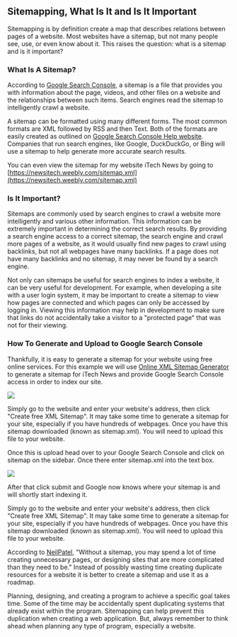 ## Sitemapping, What Is It and Is It Important
Sitemapping is by definition create a map that describes relations between pages of a website. Most websites have a sitemap, but not many people see, use, or even know about it. This raises the question: what is a sitemap and is it important?

### What Is A Sitemap?
According to [Google Search Console](https://support.google.com/webmasters/answer/156184?hl=en), a sitemap is a file that provides you with information about the page, videos, and other files on a website and the relationships between such items. Search engines read the sitemap to intelligently crawl a website. 

A sitemap can be formatted using many different forms. The most common formats are XML followed by RSS and then Text. Both of the formats are easily created as outlined on [Google Search Console Help website](https://support.google.com/webmasters/answer/183668?hl=en).  Companies that run search engines, like Google, DuckDuckGo, or Bing will use a sitemap to help generate more accurate search results.

You can even view the sitemap for my website iTech News by going to [https://newsitech.weebly.com/sitemap.xml](https://newsitech.weebly.com/sitemap.xml)

### Is It Important?
Sitemaps are commonly used by search engines to crawl a website more intelligently and various other information. This information can be extremely important in determining the correct search results. By providing a search engine access to a correct sitemap, the search engine and crawl more pages of a website, as it would usually find new pages to crawl using backlinks, but not all webpages have many backlinks. If a page does not have many backlinks and no sitemap, it may never be found by a search engine.

Not only can sitemaps be useful for search engines to index a website, it can be very useful for development. For example, when developing a site with a user login system, it may be important to create a sitemap to view how pages are connected and which pages can only be accessed by logging in. Viewing this information may help in development to make sure that links do not accidentally take a visitor to a "protected page" that was not for their viewing.

### How To Generate and Upload to Google Search Console
Thankfully, it is easy to generate a sitemap for your website using free online services. For this example we will use [Online XML Sitemap Generator](https://www.web-site-map.com/xml_sitemap.php) to generate a sitemap for iTech News and provide Google Search Console access in order to index our site.

![](https://newsitech.weebly.com/uploads/2/0/5/4/20542424/5d9bf435-c752-47c0-b904-053022c179a7_orig.png)

Simply go to the website and enter your website's address, then click "Create free XML Sitemap". It may take some time to generate a sitemap for your site, especially if you have hundreds of webpages. Once you have this sitemap downloaded (known as sitemap.xml). You will need to upload this file to your website.

Once this is upload head over to your Google Search Console and click on sitemap on the sidebar. Once there enter sitemap.xml into the text box.

![](https://newsitech.weebly.com/uploads/2/0/5/4/20542424/screen-shot-2020-07-02-at-10-47-34-am_orig.png)

After that click submit and Google now knows where your sitemap is and will shortly start indexing it. 

Simply go to the website and enter your website's address, then click "Create free XML Sitemap". It may take some time to generate a sitemap for your site, especially if you have hundreds of webpages. Once you have this sitemap downloaded (known as sitemap.xml). You will need to upload this file to your website.

According to [NeilPatel](https://neilpatel.com/blog/build-a-sitemap/), "Without a sitemap, you may spend a lot of time creating unnecessary pages, or designing sites that are more complicated than they need to be." Instead of possibly wasting time creating duplicate resources for a website it is better to create a sitemap and use it as a roadmap. 

Planning, designing, and creating a program to achieve a specific goal takes time. Some of the time may be accidentally spent duplicating systems that already exist within the program. Sitemapping can help prevent this duplication when creating a web application. But, always remember to think ahead when planning any type of program, especially a website. 
